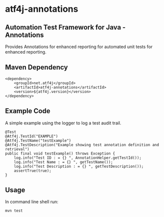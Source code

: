 # atf4j-annotations

## Automation Test Framework for Java - Annotations

Provides Annotations for enhanced reporting for automated unit tests for enhanced reporting.

## Maven Dependency

	<dependency>
		<groupId>net.atf4j</groupId>
		<artifactId>atf4j-annotations</artifactId>
		<version>${atf4j.version}</version>
	</dependency>

## Example Code

A simple example using the logger to log a test audit trail.

	@Test
	@Atf4j.TestId("EXAMPLE")
	@Atf4j.TestName("testExample")
	@Atf4j.TestDescription("Example showing test annotation definition and retrieval")
	public final void testExample() throws Exception {
		log.info("Test ID : = {} ", AnnotationHelper.getTestId());
		log.info("Test Name : = {} ", getTestName());
		log.info("Test Description : = {} ", getTestDescription());
		assertTrue(true);
	}

## Usage

In command line shell run:

    mvn test
